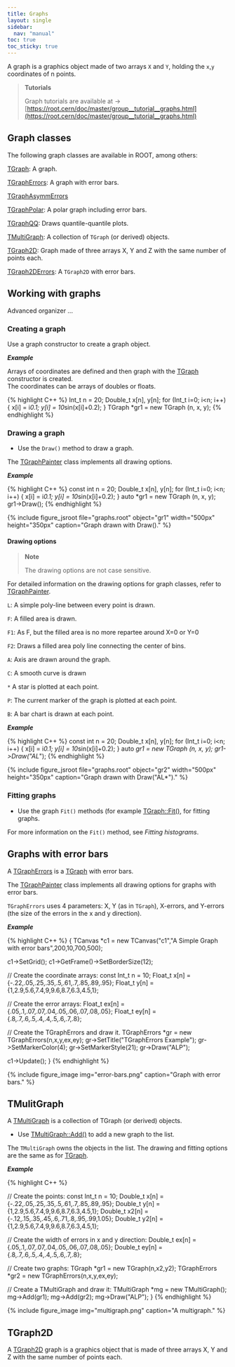 ```yaml
---
title: Graphs
layout: single
sidebar:
  nav: "manual"
toc: true
toc_sticky: true
---
```

A graph is a graphics object made of two arrays `X` and `Y`, holding the `x`,`y` coordinates of n points.

> **Tutorials**
>
> Graph tutorials are available at → [https://root.cern/doc/master/group__tutorial__graphs.html](https://root.cern/doc/master/group__tutorial__graphs.html)

## Graph classes

The following graph classes are available in ROOT, among others:

[TGraph](https://root.cern/doc/master/classTGraph.html): A graph.

[TGraphErrors](https://root.cern/doc/master/classTGraphErrors.html): A graph with error bars.

[TGraphAsymmErrors](https://root.cern/doc/master/classTGraphAsymmErrors.html)

[TGraphPolar](https://root.cern/doc/master/classTGraphPolar.html): A polar graph including error bars.

[TGraphQQ](https://root.cern/doc/master/classTGraphQQ.html): Draws quantile-quantile plots.

[TMultiGraph](https://root.cern/doc/master/classTMultiGraph.html): A collection of `TGraph` (or derived) objects. 

[TGraph2D](https://root.cern/doc/master/classTGraph2D.html): Graph made of three arrays X, Y and Z with the same number of points each.

[TGraph2DErrors](https:/root.cern/doc/master/classTGraph2DErrors.html): A `TGraph2D` with error bars.

## Working with graphs

Advanced organizer ...

### Creating a graph

Use a graph constructor to create a graph object.

_**Example**_

Arrays of coordinates are defined and then graph with the [TGraph](https://root.cern/doc/master/classTGraph.html) constructor is created.<br>
The coordinates can be arrays of doubles or floats.

{% highlight C++ %}
Int_t n = 20;
Double_t x[n], y[n];
for (Int_t i=0; i<n; i++) {
   x[i] = i*0.1;
   y[i] = 10*sin(x[i]+0.2);
}
TGraph *gr1 = new TGraph (n, x, y);
{% endhighlight %}

### Drawing a graph

- Use the `Draw()` method to draw a graph.

The [TGraphPainter](https://root.cern/doc/master/classTGraph.html) class implements all drawing options.

_**Example**_

{% highlight C++ %}
   const int n = 20;
   Double_t x[n], y[n];
   for (Int_t i=0; i<n; i++) {
      x[i] = i*0.1;
      y[i] = 10*sin(x[i]+0.2);
   }
   auto *gr1 = new TGraph (n, x, y);
   gr1->Draw();
{% endhighlight %}

{% include figure_jsroot
   file="graphs.root" object="gr1" width="500px" height="350px"
   caption="Graph drawn with Draw()."
%}


#### Drawing options

> **Note**
>
> The drawing options are not case sensitive.

For detailed information on the drawing options for graph classes, refer to [TGraphPainter](https://root.cern/doc/master/classTGraph.html).

`L`: A simple poly-line between every point is drawn.

`F`: A filled area is drawn.

`F1`: As F, but the filled area is no more repartee around X=0 or Y=0

`F2`: Draws a filled area poly line connecting the center of bins.

`A`: Axis are drawn around the graph.

`C`: A smooth curve is drawn

`*` A star is plotted at each point.

`P`: The current marker of the graph is plotted at each point.

`B`: A bar chart is drawn at each point.

_**Example**_

{% highlight C++ %}
   const int n = 20;
   Double_t x[n], y[n];
   for (Int_t i=0; i<n; i++) {
      x[i] = i*0.1;
      y[i] = 10*sin(x[i]+0.2);
   }
   auto *gr1 = new TGraph (n, x, y);
   gr1->Draw("AL*");
{% endhighlight %}

{% include figure_jsroot
   file="graphs.root" object="gr2" width="500px" height="350px"
   caption="Graph drawn with Draw(\"AL\*\")."
%}

### Fitting graphs

- Use the graph `Fit()` methods (for example [TGraph::Fit()](https://root.cern/doc/master/classTGraph.html#a61269bcd47a57296f0f1d57ceff8feeb), for fitting graphs.

For more information on the `Fit()` method, see *Fitting histograms*.

## Graphs with error bars

A [TGraphErrors](https://root.cern/doc/master/classTGraphErrors.html) is a [TGraph](https://root.cern/doc/master/classTGraph.html) with error bars.

The [TGraphPainter](https://root.cern/doc/master/classTGraph.html) class implements all drawing options for graphs with error bars.

`TGraphErrors` uses 4 parameters: X, Y (as in `TGraph`), X-errors, and Y-errors (the size of the errors in the x and y direction).

_**Example**_

{% highlight C++ %}
{
   TCanvas *c1 = new TCanvas("c1","A Simple Graph with error bars",200,10,700,500);

   c1->SetGrid();
   c1->GetFrame()->SetBorderSize(12);
   
// Create the coordinate arrays:
   const Int_t n = 10;
   Float_t x[n] = {-.22,.05,.25,.35,.5,.61,.7,.85,.89,.95};
   Float_t y[n] = {1,2.9,5.6,7.4,9,9.6,8.7,6.3,4.5,1};

// Create the error arrays:
   Float_t ex[n] = {.05,.1,.07,.07,.04,.05,.06,.07,.08,.05};
   Float_t ey[n] = {.8,.7,.6,.5,.4,.4,.5,.6,.7,.8};

// Create the TGraphErrors and draw it.
   TGraphErrors *gr = new TGraphErrors(n,x,y,ex,ey);
   gr->SetTitle("TGraphErrors Example");
   gr->SetMarkerColor(4);
   gr->SetMarkerStyle(21);
   gr->Draw("ALP");

   c1->Update();
}
{% endhighlight %}

{% include figure_image
   img="error-bars.png"
   caption="Graph with error bars."
%}

## TMulitGraph ##

A [TMultiGraph](https://root.cern/doc/master/classTMultiGraph.html) is a collection of TGraph (or derived) objects. 

- Use [TMultiGraph::Add()](https://root.cern/doc/master/classTMultiGraph.html#a2e3c69dd70582da81cf1e32414cc5e2d) to add a new graph to the list.

The `TMultiGraph` owns the objects in the list. The drawing and fitting options are the same as for [TGraph](https://root.cern/doc/master/classTGraph.html).

_**Example**_

{% highlight C++ %}

// Create the points:
   const Int_t n = 10;
   Double_t x[n] = {-.22,.05,.25,.35,.5,.61,.7,.85,.89,.95};
   Double_t y[n] = {1,2.9,5.6,7.4,9,9.6,8.7,6.3,4.5,1};
   Double_t x2[n] = {-.12,.15,.35,.45,.6,.71,.8,.95,.99,1.05};
   Double_t y2[n] = {1,2.9,5.6,7.4,9,9.6,8.7,6.3,4.5,1};
   
// Create the width of errors in x and y direction:
   Double_t ex[n] = {.05,.1,.07,.07,.04,.05,.06,.07,.08,.05};
   Double_t ey[n] = {.8,.7,.6,.5,.4,.4,.5,.6,.7,.8};

// Create two graphs:
   TGraph *gr1 = new TGraph(n,x2,y2);
   TGraphErrors *gr2 = new TGraphErrors(n,x,y,ex,ey);

// Create a TMultiGraph and draw it:
   TMultiGraph *mg = new TMultiGraph();
   mg->Add(gr1);
   mg->Add(gr2);
   mg->Draw("ALP");
 }
{% endhighlight %}

{% include figure_image
   img="multigraph.png"
   caption="A multigraph."
%}

## TGraph2D ##

A [TGraph2D](https://root.cern/doc/master/classTGraph2D.html) graph is a graphics object that is made of three arrays X, Y and Z with the same number of points each.
